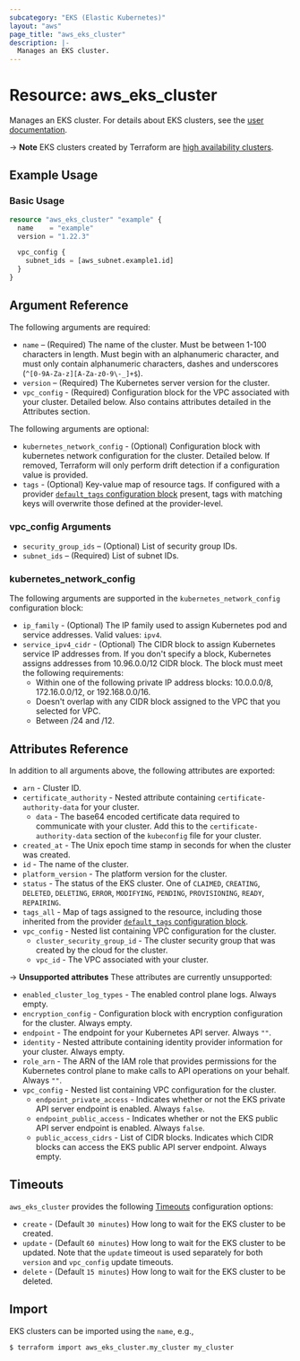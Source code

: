 ```yaml
---
subcategory: "EKS (Elastic Kubernetes)"
layout: "aws"
page_title: "aws_eks_cluster"
description: |-
  Manages an EKS cluster.
---
```


[default-tags]: https://www.terraform.io/docs/providers/aws/index.html#default_tags-configuration-block
[eks-clusters]: https://docs.cloud.croc.ru/en/services/kubernetes/eks_cluster.html
[ha-clusters]: https://docs.cloud.croc.ru/en/services/kubernetes/overview.html#ha-control-plane
[timeouts]: https://www.terraform.io/docs/configuration/blocks/resources/syntax.html#operation-timeouts

# Resource: aws_eks_cluster

Manages an EKS cluster. For details about EKS clusters, see the [user documentation][eks-clusters].

->  **Note**
EKS clusters created by Terraform are [high availability clusters][ha-clusters].

## Example Usage

### Basic Usage

```terraform
resource "aws_eks_cluster" "example" {
  name    = "example"
  version = "1.22.3"

  vpc_config {
    subnet_ids = [aws_subnet.example1.id]
  }
}
```

## Argument Reference

The following arguments are required:

* `name` – (Required) The name of the cluster. Must be between 1-100 characters in length. Must begin with an alphanumeric character, and must only contain alphanumeric characters, dashes and underscores (`^[0-9A-Za-z][A-Za-z0-9\-_]+$`).
* `version` – (Required) The Kubernetes server version for the cluster.
* `vpc_config` - (Required) Configuration block for the VPC associated with your cluster. Detailed below. Also contains attributes detailed in the Attributes section.

The following arguments are optional:

* `kubernetes_network_config` - (Optional) Configuration block with kubernetes network configuration for the cluster. Detailed below. If removed, Terraform will only perform drift detection if a configuration value is provided.
* `tags` - (Optional) Key-value map of resource tags. If configured with a provider [`default_tags` configuration block][default-tags] present, tags with matching keys will overwrite those defined at the provider-level.

### vpc_config Arguments

* `security_group_ids` – (Optional) List of security group IDs.
* `subnet_ids` – (Required) List of subnet IDs.

### kubernetes_network_config

The following arguments are supported in the `kubernetes_network_config` configuration block:

* `ip_family` - (Optional) The IP family used to assign Kubernetes pod and service addresses. Valid values: `ipv4`.
* `service_ipv4_cidr` - (Optional) The CIDR block to assign Kubernetes service IP addresses from. If you don't specify a block, Kubernetes assigns addresses from 10.96.0.0/12 CIDR block.
The block must meet the following requirements:
    * Within one of the following private IP address blocks: 10.0.0.0/8, 172.16.0.0/12, or 192.168.0.0/16.
    * Doesn't overlap with any CIDR block assigned to the VPC that you selected for VPC.
    * Between /24 and /12.

## Attributes Reference

In addition to all arguments above, the following attributes are exported:

* `arn` - Cluster ID.
* `certificate_authority` - Nested attribute containing `certificate-authority-data` for your cluster.
    * `data` - The base64 encoded certificate data required to communicate with your cluster. Add this to the `certificate-authority-data` section of the `kubeconfig` file for your cluster.
* `created_at` - The Unix epoch time stamp in seconds for when the cluster was created.
* `id` - The name of the cluster.
* `platform_version` - The platform version for the cluster.
* `status` - The status of the EKS cluster. One of `CLAIMED`, `CREATING`, `DELETED`, `DELETING`, `ERROR`, `MODIFYING`, `PENDING`, `PROVISIONING`, `READY`, `REPAIRING`.
* `tags_all` - Map of tags assigned to the resource, including those inherited from the provider [`default_tags` configuration block][default-tags].
* `vpc_config` -  Nested list containing VPC configuration for the cluster.
    * `cluster_security_group_id` - The cluster security group that was created by the cloud for the cluster.
    * `vpc_id` - The VPC associated with your cluster.

->  **Unsupported attributes**
These attributes are currently unsupported:

* `enabled_cluster_log_types` - The enabled control plane logs. Always empty.
* `encryption_config` - Configuration block with encryption configuration for the cluster. Always empty.
* `endpoint` - The endpoint for your Kubernetes API server. Always `""`.
* `identity` - Nested attribute containing identity provider information for your cluster. Always empty.
* `role_arn` - The ARN of the IAM role that provides permissions for the Kubernetes control plane to make calls to API operations on your behalf. Always `""`.
* `vpc_config` - Nested list containing VPC configuration for the cluster.
    * `endpoint_private_access` - Indicates whether or not the EKS private API server endpoint is enabled. Always `false`.
    * `endpoint_public_access` - Indicates whether or not the EKS public API server endpoint is enabled. Always `false`.
    * `public_access_cidrs` - List of CIDR blocks. Indicates which CIDR blocks can access the EKS public API server endpoint. Always empty.

## Timeouts

`aws_eks_cluster` provides the following [Timeouts][timeouts] configuration options:

* `create` - (Default `30 minutes`) How long to wait for the EKS cluster to be created.
* `update` - (Default `60 minutes`) How long to wait for the EKS cluster to be updated.
Note that the `update` timeout is used separately for both `version` and `vpc_config` update timeouts.
* `delete` - (Default `15 minutes`) How long to wait for the EKS cluster to be deleted.

## Import

EKS clusters can be imported using the `name`, e.g.,

```
$ terraform import aws_eks_cluster.my_cluster my_cluster
```
